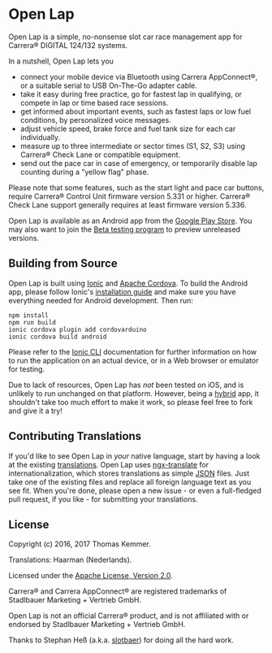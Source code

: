Open Lap
========================================================================

Open Lap is a simple, no-nonsense slot car race management app for
Carrera® DIGITAL 124/132 systems.

In a nutshell, Open Lap lets you

- connect your mobile device via Bluetooth using Carrera AppConnect®,
  or a suitable serial to USB On-The-Go adapter cable.
- take it easy during free practice, go for fastest lap in qualifying,
  or compete in lap or time based race sessions.
- get informed about important events, such as fastest laps or low
  fuel conditions, by personalized voice messages.
- adjust vehicle speed, brake force and fuel tank size for each car
  individually.
- measure up to three intermediate or sector times (S1, S2, S3) using
  Carrera® Check Lane or compatible equipment.
- send out the pace car in case of emergency, or temporarily disable
  lap counting during a "yellow flag" phase.

Please note that some features, such as the start light and pace car
buttons, require Carrera® Control Unit firmware version 5.331 or
higher.  Carrera® Check Lane support generally requires at least
firmware version 5.336.

Open Lap is available as an Android app from the [Google Play
Store](https://play.google.com/store/apps/details?id=at.co.kemmer.openlap).
You may also want to join the [Beta testing
program](https://play.google.com/apps/testing/at.co.kemmer.openlap) to
preview unreleased versions.


Building from Source
------------------------------------------------------------------------

Open Lap is built using [Ionic](http://ionicframework.com/) and
[Apache Cordova](https://cordova.apache.org/).  To build the Android
app, please follow Ionic's [installation
guide](http://ionicframework.com/docs/intro/installation/) and make
sure you have everything needed for Android development.  Then run:
```
npm install
npm run build
ionic cordova plugin add cordovarduino
ionic cordova build android
```

Please refer to the [Ionic CLI](http://ionicframework.com/docs/cli/)
documentation for further information on how to run the application on
an actual device, or in a Web browser or emulator for testing.

Due to lack of resources, Open Lap has *not* been tested on iOS, and
is unlikely to run unchanged on that platform.  However, being a
[hybrid](http://en.wikipedia.org/wiki/HTML5_in_mobile_devices#Hybrid_Mobile_Apps)
app, it shouldn't take too much effort to make it work, so please feel
free to fork and give it a try!


Contributing Translations
------------------------------------------------------------------------

If you'd like to see Open Lap in *your* native language, start by
having a look at the existing [translations](./src/assets/i18n).  Open
Lap uses [ngx-translate](http://www.ngx-translate.com/) for
internationalization, which stores translations as simple
[JSON](http://www.json.org/) files.  Just take one of the existing
files and replace all foreign language text as you see fit.  When
you're done, please open a new issue - or even a full-fledged pull
request, if you like - for submitting your translations.


License
------------------------------------------------------------------------

Copyright (c) 2016, 2017 Thomas Kemmer.

Translations: Haarman (Nederlands).

Licensed under the [Apache License, Version
2.0](http://www.apache.org/licenses/LICENSE-2.0).

Carrera® and Carrera AppConnect® are registered trademarks of
Stadlbauer Marketing + Vertrieb GmbH.

Open Lap is not an official Carrera® product, and is not affiliated
with or endorsed by Stadlbauer Marketing + Vertrieb GmbH.

Thanks to Stephan Heß (a.k.a. [slotbaer](http://www.slotbaer.de/)) for
doing all the hard work.
